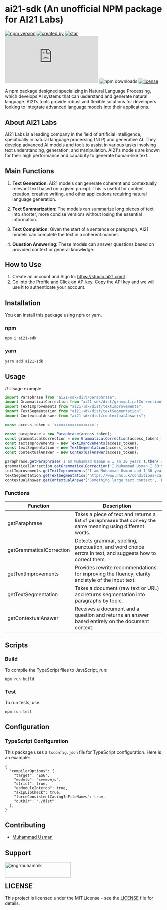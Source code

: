 # ai21-sdk (An unofficial NPM package for AI21 Labs)

[![npm version](https://badge.fury.io/js/ai21-sdk.svg)](https://badge.fury.io/js/ai21-sdk) [![created by](https://img.shields.io/badge/created%20by-M.%20Usman-blue.svg?longCache=true&style=flat-square)](https://github.com/muhammad-usman-108) [![star](https://img.shields.io/github/stars/muhammad-usman-108/ai21-sdk.svg?style=flat-square)](https://github.com/muhammad-usman-108/ai21-sdk/stargazers) ![size](https://img.shields.io/github/size/muhammad-usman-108/ai21-sdk/dist/main.js?color=green&style=flat-square) ![npm downloads](https://img.shields.io/npm/d18m/ai21-sdk.svg?color=red&style=flat-square) [![license](https://img.shields.io/github/license/muhammad-usman-108/ai21-sdk.svg?style=flat-square)](https://github.com/muhammad-usman-108/ai21-sdk.js/blob/main/LICENSE)

A npm package designed specializing in Natural Language Processing, which develops AI systems that can understand and generate natural language. AI21’s tools provide robust and flexible solutions for developers looking to integrate advanced language models into their applications.

## About AI21 Labs
AI21 Labs is a leading company in the field of artificial intelligence, specifically in natural language processing (NLP) and generative AI. They develop advanced AI models and tools to assist in various tasks involving text understanding, generation, and manipulation. AI21's models are known for their high performance and capability to generate human-like text.

## Main Functions
1. **Text Generation**: 
AI21 models can generate coherent and contextually relevant text based on a given prompt. This is useful for content creation, creative writing, and other applications requiring natural language generation.

2. **Text Summarization**: The models can summarize long pieces of text into shorter, more concise versions without losing the essential information.

3. **Text Completion**: Given the start of a sentence or paragraph, AI21 models can complete the text in a coherent manner.

4. **Question Answering**: These models can answer questions based on provided context or general knowledge.

## How to Use
1. Create an account and Sign In: https://studio.ai21.com/
2. Go into the Profile and Click on API key. Copy the API key and we will use it to authenticate your account.

## Installation

You can install this package using npm or yarn.

### npm

```npm i ai21-sdk```

### yarn

```yarn add ai21-sdk```

## Usage

// Usage example

```typescript
import Paraphrase from "ai21-sdk/dist/paraphrase";
import GrammaticalCorrection from "ai21-sdk/dist/grammaticalCorrection";
import TextImprovements from "ai21-sdk/dist/textImprovements";
import TextSegmentation from "ai21-sdk/dist/textSegmentation";
import ContextualAnswer from "ai21-sdk/dist/contextualAnswers";

const access_token = 'xxxxxxxxxxxxxxxxxx';

const paraphrase = new Paraphrase(access_token);
const grammaticalCorrection = new GrammaticalCorrection(access_token);
const textImprovements = new TextImprovements(access_token);
const textSegmentation = new TextSegmentation(access_token);
const contextualAnswer = new ContextualAnswer(access_token);

paraphrase.getParaphrase('I am Muhammad Usman & I am 30 years').then( result => console.log(result));
grammaticalCorrection.getGrammaticalCorrection('I Muhammad Usman I 30 years old').then( result => console.log(result));
textImprovements.getTextImprovements('I am Muhammad Usman and I 30 years old  Pakstan', ["fluency"]).then( result => console.log(result));
textSegmentation.getTextSegmentation('https://www.nhs.uk/conditions/carpal-tunnel-syndrome/', 'URL').then( result => console.log(result));
contextualAnswer.getContextualAnswer('Something large text context', 'Did the economy shrink?').then( result => console.log(result));

```

### Functions

| Function | Description |
|---------|---------|
| getParaphrase | Takes a piece of text and returns a list of paraphrases that convey the same meaning using different words. | 
| getGrammaticalCorrection | Detects grammar, spelling, punctuation, and word choice errors in text, and suggests how to correct them. |
| getTextImprovements | Provides rewrite recommendations for improving the fluency, clarity and style of the input text. |
| getTextSegmentation | Takes a document (raw text or URL) and returns segmentation into paragraphs by topic. |
| getContextualAnswer | Receives a document and a question and returns an answer based entirely on the document context. |

## Scripts

### Build

To compile the TypeScript files to JavaScript, run:

```npm run build```

### Test

To run tests, use:

```npm run test```

## Configuration

### TypeScript Configuration

This package uses a `tsconfig.json` file for TypeScript configuration. Here is an example:

```
{
  "compilerOptions": {
    "target": "ES6",
    "module": "commonjs",
    "strict": true,
    "esModuleInterop": true,
    "skipLibCheck": true,
    "forceConsistentCasingInFileNames": true,
    "outDir": "./dist"
  },
}
```

## Contributing

- [Muhammad Usman](https://github.com/muhammad-usman-108)

## Support

<p><a href="https://buymeacoffee.com/engrmuhammk"> <img align="left" src="https://cdn.buymeacoffee.com/buttons/v2/default-yellow.png" height="50" width="210" alt="engrmuhammk" /></a></p><br><br> 


## LICENSE

This project is licensed under the MIT License - see the [LICENSE](https://github.com/muhammad-usman-108/ai21-sdk/blob/main/LICENSE) file for details.
